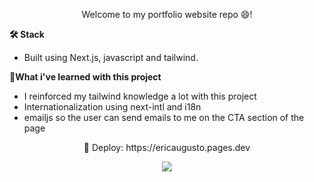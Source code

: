 <p align="center">
 Welcome to my portfolio website repo 😄!
</p>

**🛠️ Stack**
 - Built using Next.js, javascript and tailwind.

**🌱What i've learned with this project**
- I reinforced my tailwind knowledge a lot with this project
- Internationalization using next-intl and i18n
- emailjs so the user can send emails to me on the CTA section of the page
  
<p align="center">🚀 Deploy: https://ericaugusto.pages.dev</p>
<p align="center">
  <a href="https://ericaugusto.pages.dev" >
    <img src="https://github.com/ericaugusto-git/portfolio/assets/56616279/a35ed86f-5dbd-4bf5-9312-afe4c11fb576"/>
  </a>
</p>
